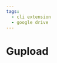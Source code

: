 ```yaml
---
tags:
  - cli extension
  - google drive
---
```


# Gupload

<include repo_url="https://github.com/foliant-docs/foliantcontrib.gupload.git" path="README.md" sethead="2" nohead="true"></include>
